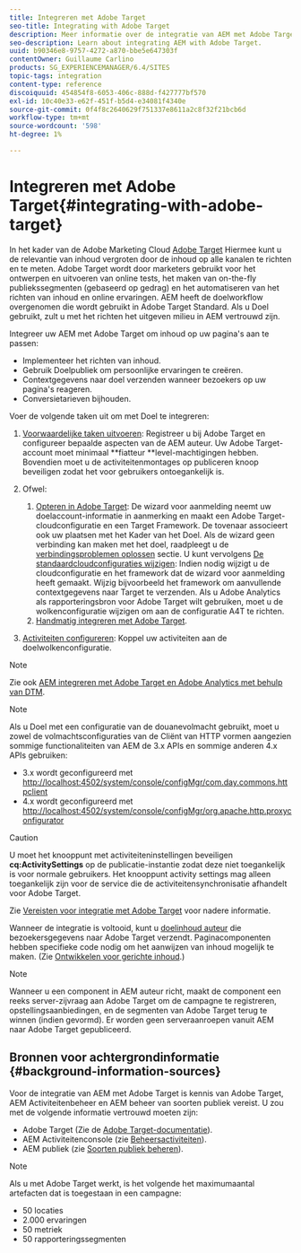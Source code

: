 ```yaml
---
title: Integreren met Adobe Target
seo-title: Integrating with Adobe Target
description: Meer informatie over de integratie van AEM met Adobe Target.
seo-description: Learn about integrating AEM with Adobe Target.
uuid: b90346e8-9757-4272-a870-bbe5e647303f
contentOwner: Guillaume Carlino
products: SG_EXPERIENCEMANAGER/6.4/SITES
topic-tags: integration
content-type: reference
discoiquuid: 454854f8-6053-406c-888d-f427777bf570
exl-id: 10c40e33-e62f-451f-b5d4-e34081f4340e
source-git-commit: 0f4f8c2640629f751337e8611a2c8f32f21bcb6d
workflow-type: tm+mt
source-wordcount: '598'
ht-degree: 1%

---
```


# Integreren met Adobe Target{#integrating-with-adobe-target}

In het kader van de Adobe Marketing Cloud [Adobe Target](http://www.adobe.com/ro/solutions/testing-targeting/testandtarget.html) Hiermee kunt u de relevantie van inhoud vergroten door de inhoud op alle kanalen te richten en te meten. Adobe Target wordt door marketers gebruikt voor het ontwerpen en uitvoeren van online tests, het maken van on-the-fly publiekssegmenten (gebaseerd op gedrag) en het automatiseren van het richten van inhoud en online ervaringen. AEM heeft de doelworkflow overgenomen die wordt gebruikt in Adobe Target Standard. Als u Doel gebruikt, zult u met het richten het uitgeven milieu in AEM vertrouwd zijn.

Integreer uw AEM met Adobe Target om inhoud op uw pagina&#39;s aan te passen:

* Implementeer het richten van inhoud.
* Gebruik Doelpubliek om persoonlijke ervaringen te creëren.
* Contextgegevens naar doel verzenden wanneer bezoekers op uw pagina&#39;s reageren.
* Conversietarieven bijhouden.

Voer de volgende taken uit om met Doel te integreren:

1. [Voorwaardelijke taken uitvoeren](/help/sites-administering/target-requirements.md): Registreer u bij Adobe Target en configureer bepaalde aspecten van de AEM auteur. Uw Adobe Target-account moet minimaal **fiatteur **level-machtigingen hebben. Bovendien moet u de activiteitenmontages op publiceren knoop beveiligen zodat het voor gebruikers ontoegankelijk is.

1. Ofwel:

   1. [Opteren in Adobe Target](/help/sites-administering/opt-in.md): De wizard voor aanmelding neemt uw doelaccount-informatie in aanmerking en maakt een Adobe Target-cloudconfiguratie en een Target Framework. De tovenaar associeert ook uw plaatsen met het Kader van het Doel. Als de wizard geen verbinding kan maken met het doel, raadpleegt u de [verbindingsproblemen oplossen](/help/sites-administering/target-configuring.md#troubleshooting-target-connection-problems) sectie. U kunt vervolgens [De standaardcloudconfiguraties wijzigen](/help/sites-administering/target-configuring.md#modifying-the-opt-in-wizard-configurations): Indien nodig wijzigt u de cloudconfiguratie en het framework dat de wizard voor aanmelding heeft gemaakt. Wijzig bijvoorbeeld het framework om aanvullende contextgegevens naar Target te verzenden. Als u Adobe Analytics als rapporteringsbron voor Adobe Target wilt gebruiken, moet u de wolkenconfiguratie wijzigen om aan de configuratie A4T te richten.
   1. [Handmatig integreren met Adobe Target](/help/sites-administering/target-configuring.md#manually-integrating-with-adobe-target).

1. [Activiteiten configureren](/help/sites-authoring/activitylib.md): Koppel uw activiteiten aan de doelwolkenconfiguratie.

>[!NOTE]
>
>Zie ook [AEM integreren met Adobe Target en Adobe Analytics met behulp van DTM](https://helpx.adobe.com/experience-manager/using/integrate-digital-marketing-solutions.html).

>[!NOTE]
>
>Als u Doel met een configuratie van de douanevolmacht gebruikt, moet u zowel de volmachtsconfiguraties van de Cliënt van HTTP vormen aangezien sommige functionaliteiten van AEM de 3.x APIs en sommige anderen 4.x APIs gebruiken:
>
>* 3.x wordt geconfigureerd met [http://localhost:4502/system/console/configMgr/com.day.commons.httpclient](http://localhost:4502/system/console/configMgr/com.day.commons.httpclient)
>* 4.x wordt geconfigureerd met [http://localhost:4502/system/console/configMgr/org.apache.http.proxyconfigurator](http://localhost:4502/system/console/configMgr/org.apache.http.proxyconfigurator)
>


>[!CAUTION]
>
>U moet het knooppunt met activiteiteninstellingen beveiligen **cq:ActivitySettings** op de publicatie-instantie zodat deze niet toegankelijk is voor normale gebruikers. Het knooppunt activity settings mag alleen toegankelijk zijn voor de service die de activiteitensynchronisatie afhandelt voor Adobe Target.
>
>Zie [Vereisten voor integratie met Adobe Target](/help/sites-administering/target-requirements.md#securing-the-activity-settings-node) voor nadere informatie.

Wanneer de integratie is voltooid, kunt u [doelinhoud auteur](/help/sites-authoring/content-targeting-touch.md) die bezoekersgegevens naar Adobe Target verzendt. Paginacomponenten hebben specifieke code nodig om het aanwijzen van inhoud mogelijk te maken. (Zie [Ontwikkelen voor gerichte inhoud](/help/sites-developing/target.md).)

>[!NOTE]
>
>Wanneer u een component in AEM auteur richt, maakt de component een reeks server-zijvraag aan Adobe Target om de campagne te registreren, opstellingsaanbiedingen, en de segmenten van Adobe Target terug te winnen (indien gevormd). Er worden geen serveraanroepen vanuit AEM naar Adobe Target gepubliceerd.

## Bronnen voor achtergrondinformatie {#background-information-sources}

Voor de integratie van AEM met Adobe Target is kennis van Adobe Target, AEM Activiteitenbeheer en AEM beheer van soorten publiek vereist. U zou met de volgende informatie vertrouwd moeten zijn:

* Adobe Target (Zie de [Adobe Target-documentatie](https://experienceleague.adobe.com/docs/target/using/target-home.html)).
* AEM Activiteitenconsole (zie [Beheersactiviteiten](/help/sites-authoring/activitylib.md)).
* AEM publiek (zie [Soorten publiek beheren](/help/sites-authoring/managing-audiences.md)).

>[!NOTE]
>
>Als u met Adobe Target werkt, is het volgende het maximumaantal artefacten dat is toegestaan in een campagne:
>
>* 50 locaties
>* 2.000 ervaringen
>* 50 metriek
>* 50 rapporteringssegmenten
>

